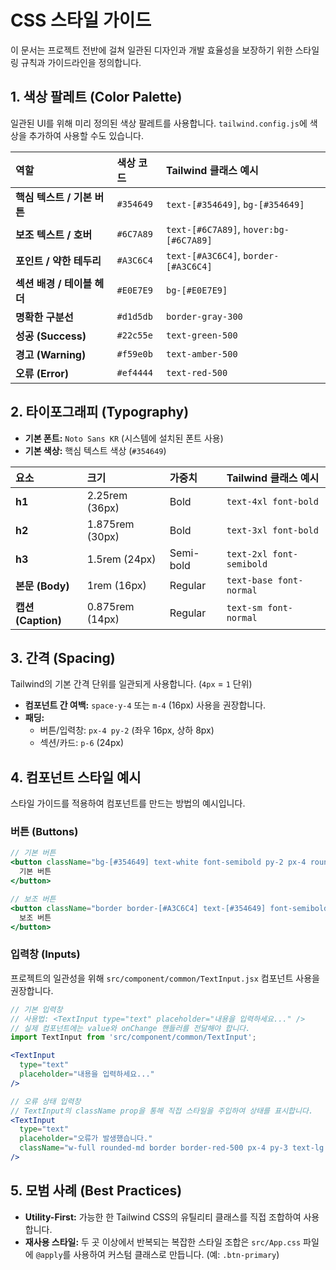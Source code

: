 # CSS 스타일 가이드

이 문서는 프로젝트 전반에 걸쳐 일관된 디자인과 개발 효율성을 보장하기 위한 스타일링 규칙과 가이드라인을 정의합니다.

## 1. 색상 팔레트 (Color Palette)

일관된 UI를 위해 미리 정의된 색상 팔레트를 사용합니다. `tailwind.config.js`에 색상을 추가하여 사용할 수도 있습니다.

| 역할 | 색상 코드 | Tailwind 클래스 예시 |
| :--- | :--- | :--- |
| **핵심 텍스트 / 기본 버튼** | `#354649` | `text-[#354649]`, `bg-[#354649]` |
| **보조 텍스트 / 호버** | `#6C7A89` | `text-[#6C7A89]`, `hover:bg-[#6C7A89]` |
| **포인트 / 약한 테두리** | `#A3C6C4` | `text-[#A3C6C4]`, `border-[#A3C6C4]` |
| **섹션 배경 / 테이블 헤더** | `#E0E7E9` | `bg-[#E0E7E9]` |
| **명확한 구분선** | `#d1d5db` | `border-gray-300` |
| **성공 (Success)** | `#22c55e` | `text-green-500` |
| **경고 (Warning)** | `#f59e0b` | `text-amber-500` |
| **오류 (Error)** | `#ef4444` | `text-red-500` |

## 2. 타이포그래피 (Typography)

- **기본 폰트:** `Noto Sans KR` (시스템에 설치된 폰트 사용)
- **기본 색상:** 핵심 텍스트 색상 (`#354649`)

| 요소 | 크기 | 가중치 | Tailwind 클래스 예시 |
| :--- | :--- | :--- | :--- |
| **h1** | 2.25rem (36px) | Bold | `text-4xl font-bold` |
| **h2** | 1.875rem (30px) | Bold | `text-3xl font-bold` |
| **h3** | 1.5rem (24px) | Semi-bold | `text-2xl font-semibold` |
| **본문 (Body)** | 1rem (16px) | Regular | `text-base font-normal` |
| **캡션 (Caption)** | 0.875rem (14px) | Regular | `text-sm font-normal` |

## 3. 간격 (Spacing)

Tailwind의 기본 간격 단위를 일관되게 사용합니다. (`4px` = `1` 단위)

- **컴포넌트 간 여백:** `space-y-4` 또는 `m-4` (16px) 사용을 권장합니다.
- **패딩:**
  - 버튼/입력창: `px-4 py-2` (좌우 16px, 상하 8px)
  - 섹션/카드: `p-6` (24px)

## 4. 컴포넌트 스타일 예시

스타일 가이드를 적용하여 컴포넌트를 만드는 방법의 예시입니다.

### 버튼 (Buttons)

```jsx
// 기본 버튼
<button className="bg-[#354649] text-white font-semibold py-2 px-4 rounded-md hover:bg-[#6C7A89] transition-colors">
  기본 버튼
</button>

// 보조 버튼
<button className="border border-[#A3C6C4] text-[#354649] font-semibold py-2 px-4 rounded-md hover:bg-[#E0E7E9] transition-colors">
  보조 버튼
</button>
```

### 입력창 (Inputs)

프로젝트의 일관성을 위해 `src/component/common/TextInput.jsx` 컴포넌트 사용을 권장합니다.

```jsx
// 기본 입력창
// 사용법: <TextInput type="text" placeholder="내용을 입력하세요..." />
// 실제 컴포넌트에는 value와 onChange 핸들러를 전달해야 합니다.
import TextInput from 'src/component/common/TextInput';

<TextInput
  type="text"
  placeholder="내용을 입력하세요..."
/>

// 오류 상태 입력창
// TextInput의 className prop을 통해 직접 스타일을 주입하여 상태를 표시합니다.
<TextInput
  type="text"
  placeholder="오류가 발생했습니다."
  className="w-full rounded-md border border-red-500 px-4 py-3 text-lg text-red-600 focus:outline-none focus:ring-2 focus:ring-red-500"
/>
```

## 5. 모범 사례 (Best Practices)

- **Utility-First:** 가능한 한 Tailwind CSS의 유틸리티 클래스를 직접 조합하여 사용합니다.
- **재사용 스타일:** 두 곳 이상에서 반복되는 복잡한 스타일 조합은 `src/App.css` 파일에 `@apply`를 사용하여 커스텀 클래스로 만듭니다. (예: `.btn-primary`)
